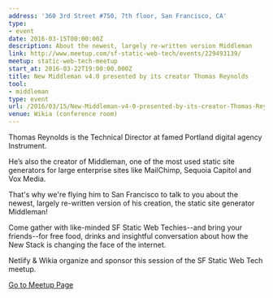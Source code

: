 ```yaml
---
address: '360 3rd Street #750, 7th floor, San Francisco, CA'
type:
- event
date: 2016-03-15T00:00:00Z
description: About the newest, largely re-written version Middleman
link: http://www.meetup.com/sf-static-web-tech/events/229493139/
meetup: static-web-tech-meetup
start_at: 2016-03-22T19:00:00.000Z
title: New Middleman v4.0 presented by its creator Thomas Reynolds
tool:
- middleman
type: event
url: /2016/03/15/New-Middleman-v4-0-presented-by-its-creator-Thomas-Reynolds/
venue: Wikia (conference room)
---
```


Thomas Reynolds is the Technical Director at famed Portland digital agency Instrument.

He’s also the creator of Middleman, one of the most used static site generators for large enterprise sites like MailChimp, Sequoia Capitol and Vox Media.

That's why we're flying him to San Francisco to talk to you about the newest, largely re-written version of his creation, the static site generator Middleman!

Come gather with like-minded SF Static Web Techies--and bring your friends--for free food, drinks and insightful conversation about how the New Stack is changing the face of the internet.

Netlify & Wikia organize and sponsor this session of the SF Static Web Tech meetup.

[Go to Meetup Page](http://www.meetup.com/sf-static-web-tech/events/229493139/)
